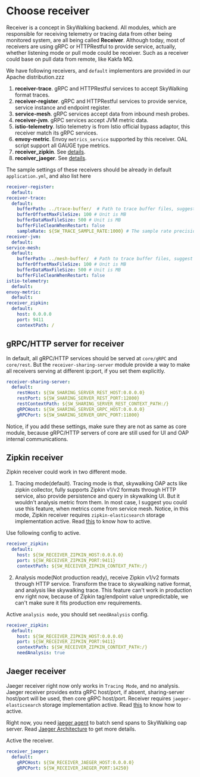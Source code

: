# Choose receiver
Receiver is a concept in SkyWalking backend. All modules, which are responsible for receiving telemetry
or tracing data from other being monitored system, are all being called **Receiver**. Although today, most of 
receivers are using gRPC or HTTPRestful to provide service, actually, whether listening mode or pull mode
could be receiver. Such as a receiver could base on pull data from remote, like Kakfa MQ.

We have following receivers, and `default` implementors are provided in our Apache distribution.zzz
1. **receiver-trace**. gRPC and HTTPRestful services to accept SkyWalking format traces.
1. **receiver-register**. gRPC and HTTPRestful services to provide service, service instance and endpoint register.
1. **service-mesh**. gRPC services accept data from inbound mesh probes.
1. **receiver-jvm**. gRPC services accept JVM metric data.
1. **istio-telemetry**. Istio telemetry is from Istio official bypass adaptor, this receiver match its gRPC services.
1. **envoy-metric**. Envoy `metrics_service` supported by this receiver. OAL script support all GAUGE type metrics. 
1. **receiver_zipkin**. See [details](#zipkin-receiver).
1. **receiver_jaeger**. See [details](#jaeger-receiver).

The sample settings of these receivers should be already in default `application.yml`, and also list here
```yaml
receiver-register:
  default:
receiver-trace:
  default:
    bufferPath: ../trace-buffer/  # Path to trace buffer files, suggest to use absolute path
    bufferOffsetMaxFileSize: 100 # Unit is MB
    bufferDataMaxFileSize: 500 # Unit is MB
    bufferFileCleanWhenRestart: false
    sampleRate: ${SW_TRACE_SAMPLE_RATE:1000} # The sample rate precision is 1/10000. 10000 means 100% sample in default.
receiver-jvm:
  default:
service-mesh:
  default:
    bufferPath: ../mesh-buffer/  # Path to trace buffer files, suggest to use absolute path
    bufferOffsetMaxFileSize: 100 # Unit is MB
    bufferDataMaxFileSize: 500 # Unit is MB
    bufferFileCleanWhenRestart: false
istio-telemetry:
  default:
envoy-metric:
  default:
receiver_zipkin:
  default:
    host: 0.0.0.0
    port: 9411
    contextPath: /
```

## gRPC/HTTP server for receiver
In default, all gRPC/HTTP services should be served at `core/gRPC` and `core/rest`.
But the `receiver-sharing-server` module provide a way to make all receivers serving at
different ip:port, if you set them explicitly. 
```yaml
receiver-sharing-server:
  default:
    restHost: ${SW_SHARING_SERVER_REST_HOST:0.0.0.0}
    restPort: ${SW_SHARING_SERVER_REST_PORT:12800}
    restContextPath: ${SW_SHARING_SERVER_REST_CONTEXT_PATH:/}
    gRPCHost: ${SW_SHARING_SERVER_GRPC_HOST:0.0.0.0}
    gRPCPort: ${SW_SHARING_SERVER_GRPC_PORT:11800}
```

Notice, if you add these settings, make sure they are not as same as core module,
because gRPC/HTTP servers of core are still used for UI and OAP internal communications.

## Zipkin receiver
Zipkin receiver could work in two different mode.
1. Tracing mode(default). Tracing mode is that, skywalking OAP acts like zipkin collector,
fully supports Zipkin v1/v2 formats through HTTP service,
also provide persistence and query in skywalking UI.
But it wouldn't analysis metric from them. In most case, I suggest you could use this feature, when metrics come from service mesh.
Notice, in this mode, Zipkin receiver requires `zipkin-elasticsearch` storage implementation active. 
Read [this](backend-storage.md#elasticsearch-6-with-zipkin-trace-extension) to know 
how to active.

Use following config to active.
```yaml
receiver_zipkin:
  default:
    host: ${SW_RECEIVER_ZIPKIN_HOST:0.0.0.0}
    port: ${SW_RECEIVER_ZIPKIN_PORT:9411}
    contextPath: ${SW_RECEIVER_ZIPKIN_CONTEXT_PATH:/}
```

2. Analysis mode(Not production ready), receive Zipkin v1/v2 formats through HTTP service. Transform the trace to skywalking
native format, and analysis like skywalking trace. This feature can't work in production env right now,
because of Zipkin tag/endpoint value unpredictable, we can't make sure it fits production env requirements.

Active `analysis mode`, you should set `needAnalysis` config.
```yaml
receiver_zipkin:
  default:
    host: ${SW_RECEIVER_ZIPKIN_HOST:0.0.0.0}
    port: ${SW_RECEIVER_ZIPKIN_PORT:9411}
    contextPath: ${SW_RECEIVER_ZIPKIN_CONTEXT_PATH:/}
    needAnalysis: true
```

## Jaeger receiver
Jaeger receiver right now only works in `Tracing Mode`, and no analysis.
Jaeger receiver provides extra gRPC host/port, if absent, sharing-server host/port will be used, then core gRPC host/port.
Receiver requires `jaeger-elasticsearch` storage implementation active. 
Read [this](backend-storage.md#elasticsearch-6-with-jaeger-trace-extension) to know how to active.

Right now, you need [jaeger agent](https://www.jaegertracing.io/docs/1.11/architecture/#agent) to batch
send spans to SkyWalking oap server. Read [Jaeger Architecture](https://www.jaegertracing.io/docs/1.11/architecture/)
to get more details.

Active the receiver.
```yaml
receiver_jaeger:
  default:
    gRPCHost: ${SW_RECEIVER_JAEGER_HOST:0.0.0.0}
    gRPCPort: ${SW_RECEIVER_JAEGER_PORT:14250}
``` 